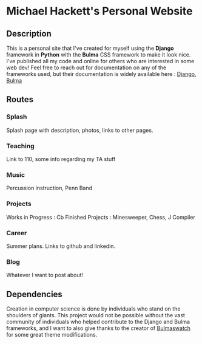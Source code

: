 # Michael Hackett's Personal Website

## Description

This is a personal site that I've created for myself using the **Django** framework in **Python** with the **Bulma** CSS framework to make it look nice. I've published all my code and online for others who are interested in some web dev! Feel free to reach out for documentation on any of the frameworks used, but their documentation is widely available here : [Django](<https://www.djangoproject.com>), [Bulma](<https://bulma.io>)

## Routes

### Splash

Splash page with description, photos, links to other pages.

### Teaching

Link to 110, some info regarding my TA stuff

### Music

Percussion instruction, Penn Band

### Projects

Works in Progress : Cb
Finished Projects : Minesweeper, Chess, J Compiler

### Career

Summer plans. Links to github and linkedin.

### Blog

Whatever I want to post about!

## Dependencies

Creation in computer science is done by individuals who stand on the shoulders of giants. This project would not be possible without the vast community of individuals who helped contribute to the Django and Bulma frameworks, and I want to also give thanks to the creator of [Bulmaswatch](<https://jenil.github.io/bulmaswatch/>) for some great theme modifications.
